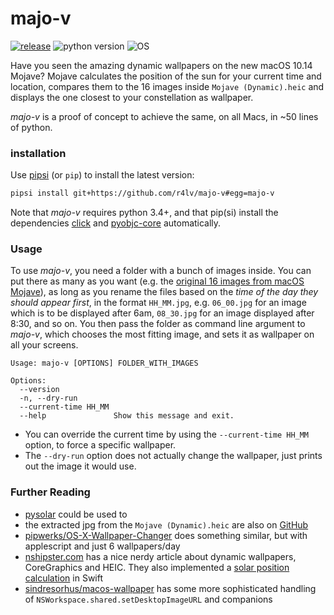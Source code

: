 # majo-v

[![release](https://img.shields.io/badge/release-v0.2.0-D19B62.svg)](https://github.com/r4lv/majo-v/releases)
![python version](https://img.shields.io/badge/python-3.4%E2%80%933.7-D19B62.svg)
![OS](https://img.shields.io/badge/OS-macOS%2010.11+-D19B62.svg?label=OS)

Have you seen the amazing dynamic wallpapers on the new macOS 10.14 Mojave? Mojave calculates the position of the sun for your current time and location, compares them to the 16 images inside `Mojave (Dynamic).heic` and displays the one closest to your constellation as wallpaper.

*majo-v* is a proof of concept to achieve the same, on all Macs, in ~50 lines of python.


### installation

Use [pipsi](https://github.com/mitsuhiko/pipsi) (or `pip`) to install the latest version:

``` bash
pipsi install git+https://github.com/r4lv/majo-v#egg=majo-v
```

Note that *majo-v* requires python 3.4+, and that pip(si) install the dependencies [click](https://click.palletsprojects.com) and [pyobjc-core](https://pythonhosted.org/pyobjc/) automatically.



### Usage

To use *majo-v*, you need a folder with a bunch of images inside. You can put there as many as you want (e.g. the [original 16 images from macOS Mojave](https://technastic.com/macos-mojave-dynamic-wallpapers/)), as long as you rename the files based on the *time of the day they should appear first*, in the format `HH_MM.jpg`, e.g. `06_00.jpg` for an image which is to be displayed after 6am, `08_30.jpg` for an image displayed after 8:30, and so on. You then pass the folder as command line argument to *majo-v*, which chooses the most fitting image, and sets it as wallpaper on all your screens.

``` text
Usage: majo-v [OPTIONS] FOLDER_WITH_IMAGES

Options:
  --version
  -n, --dry-run
  --current-time HH_MM
  --help               Show this message and exit.
```

- You can override the current time by using the `--current-time HH_MM` option, to force a specific wallpaper.
- The `--dry-run` option does not actually change the wallpaper, just prints out the image it would use.



### Further Reading

- [pysolar](https://github.com/pingswept/pysolar) could be used to 
- the extracted jpg from the `Mojave (Dynamic).heic` are also on [GitHub](https://github.com/xtai/mojave-dynamic-heic)
- [pipwerks/OS-X-Wallpaper-Changer](https://github.com/pipwerks/OS-X-Wallpaper-Changer/) does something similar, but with applescript and just 6 wallpapers/day
- [nshipster.com](https://nshipster.com/macos-dynamic-desktop/) has a nice nerdy article about dynamic wallpapers, CoreGraphics and HEIC. They also implemented a [solar position calculation](https://github.com/NSHipster/DynamicDesktop/blob/master/SolarPosition.playground/Sources/SolarPosition.swift) in Swift
- [sindresorhus/macos-wallpaper](https://github.com/sindresorhus/macos-wallpaper/blob/master/Sources/wallpaper/Wallpaper.swift) has some more sophisticated handling of `NSWorkspace.shared.setDesktopImageURL` and companions